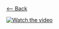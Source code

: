 [⟵ Back](https://github.com/radumarias/syncoxiders/blob/main/README.md#poc)

[![Watch the video]()](https://raw.githubusercontent.com/radumarias/syncoxiders/main/website/resources/git-changes.mp4)
[![]()](resources/git-rename.mp4)
